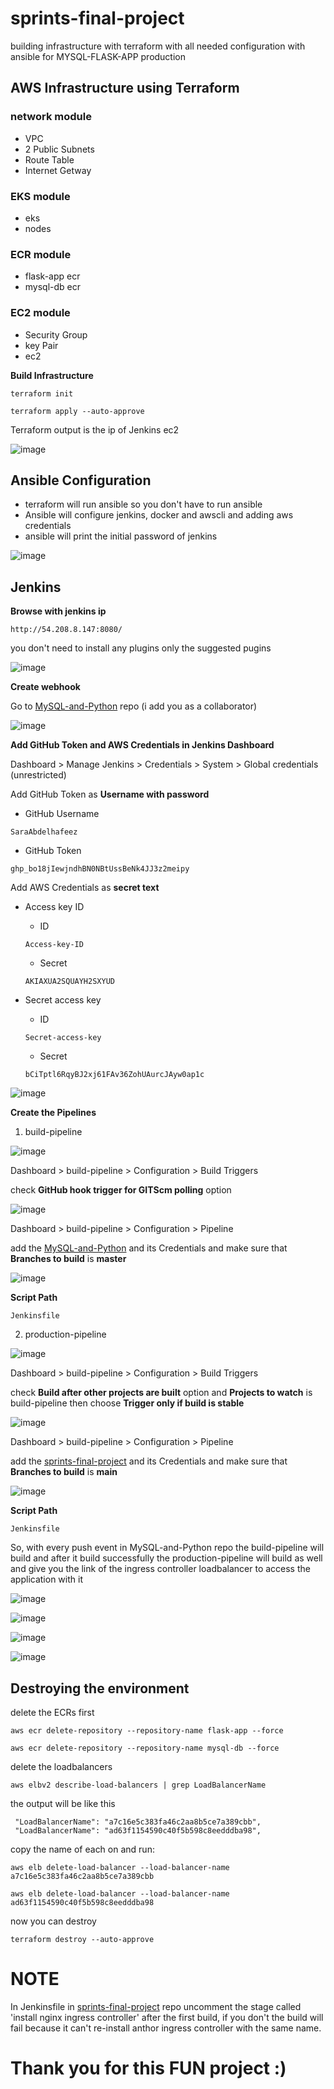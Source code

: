 # sprints-final-project
building infrastructure with terraform with all needed configuration with ansible for MYSQL-FLASK-APP production

## AWS Infrastructure using Terraform
### network module
* VPC
* 2 Public Subnets
* Route Table 
* Internet Getway
### EKS module
* eks
* nodes
### ECR module
* flask-app ecr
* mysql-db ecr
### EC2 module
* Security Group
* key Pair
* ec2 

__Build Infrastructure__
```
terraform init
```
```
terraform apply --auto-approve
```
Terraform output is the ip of Jenkins ec2

![image](https://github.com/SaraAbdelhafeez/git-task/blob/main/jenkins_ip.PNG?raw=true)

## Ansible Configuration
* terraform will run ansible so you don't have to run ansible
* Ansible will configure jenkins, docker and awscli and adding aws credentials
* ansible will print the initial password of jenkins

![image](https://github.com/SaraAbdelhafeez/git-task/blob/main/jenkins_pass.PNG?raw=tru)

## Jenkins 
__Browse with jenkins ip__

```
http://54.208.8.147:8080/
```
you don't need to install any plugins only the suggested pugins

![image](https://github.com/SaraAbdelhafeez/git-task/blob/main/plugins.PNG?raw=true)

__Create webhook__

Go to [MySQL-and-Python](https://github.com/SaraAbdelhafeez/MySQL-and-Python.git) repo (i add you as a collaborator)

![image](https://github.com/SaraAbdelhafeez/git-task/blob/main/webhook-3.PNG?raw=true)

__Add GitHub Token and AWS Credentials in Jenkins Dashboard__

Dashboard > Manage Jenkins > Credentials > System > Global credentials (unrestricted)

Add GitHub Token as __Username with password__
* GitHub Username
```
SaraAbdelhafeez
```
* GitHub Token
```
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
```
Add AWS Credentials as __secret text__

* Access key ID
    
    * ID
    ```
    Access-key-ID
    ```
    * Secret
    ```
    AKIAXUA2SQUAYH2SXYUD
    ```
* Secret access key

    * ID 
    ```
    Secret-access-key
    ```
    * Secret
    ```
    bCiTptl6RqyBJ2xj61FAv36ZohUAurcJAyw0ap1c
    ```
![image](https://github.com/SaraAbdelhafeez/git-task/blob/main/credentials.PNG?raw=true)


__Create the Pipelines__

1. build-pipeline 

![image](https://github.com/SaraAbdelhafeez/git-task/blob/main/first-pipeline.PNG?raw=true)

Dashboard > build-pipeline > Configuration > Build Triggers

check __GitHub hook trigger for GITScm polling__ option

![image](https://github.com/SaraAbdelhafeez/git-task/blob/main/build-triggrs.PNG?raw=true)

Dashboard > build-pipeline > Configuration > Pipeline

add the [MySQL-and-Python](https://github.com/SaraAbdelhafeez/MySQL-and-Python.git) and its Credentials and make sure that __Branches to build__ is __master__ 

![image](https://github.com/SaraAbdelhafeez/git-task/blob/main/build-repo.PNG?raw=true)

__Script Path__
```
Jenkinsfile
```
2. production-pipeline

![image](https://github.com/SaraAbdelhafeez/git-task/blob/main/second-pipeline.PNG?raw=true)

Dashboard > build-pipeline > Configuration > Build Triggers

check __Build after other projects are built__ option and __Projects to watch__ is build-pipeline then choose __Trigger only if build is stable__

![image](https://github.com/SaraAbdelhafeez/git-task/blob/main/prod-triggrs.PNG?raw=true)

Dashboard > build-pipeline > Configuration > Pipeline

add the [sprints-final-project](https://github.com/SaraAbdelhafeez/sprints-final-project.git) and its Credentials and make sure that __Branches to build__ is __main__ 

![image](https://github.com/SaraAbdelhafeez/git-task/blob/main/prod-repo.PNG?raw=true)

__Script Path__
```
Jenkinsfile
```

So, with every push event in MySQL-and-Python repo the build-pipeline will build and after it build successfully the production-pipeline will build as well and give you the link of the ingress controller loadbalancer to access the application with it

![image](https://github.com/SaraAbdelhafeez/git-task/blob/main/pipeline1-build1.PNG?raw=true)

![image](https://github.com/SaraAbdelhafeez/git-task/blob/main/pipeline2-build1.PNG?raw=true)

![image](https://github.com/SaraAbdelhafeez/git-task/blob/main/output.PNG?raw=true)


![image](https://github.com/SaraAbdelhafeez/git-task/blob/main/website.PNG?raw=true)


## Destroying the environment

delete the ECRs first
```
aws ecr delete-repository --repository-name flask-app --force
```
```
aws ecr delete-repository --repository-name mysql-db --force
```

delete the loadbalancers
```
aws elbv2 describe-load-balancers | grep LoadBalancerName
```
the output will be like this 
```
 "LoadBalancerName": "a7c16e5c383fa46c2aa8b5ce7a389cbb",
 "LoadBalancerName": "ad63f1154590c40f5b598c8eedddba98",
```
copy the name of each on and run:
```
aws elb delete-load-balancer --load-balancer-name a7c16e5c383fa46c2aa8b5ce7a389cbb
```
```
aws elb delete-load-balancer --load-balancer-name ad63f1154590c40f5b598c8eedddba98
```
now you can destroy
```
terraform destroy --auto-approve
```
# NOTE

In Jenkinsfile in [sprints-final-project](https://github.com/SaraAbdelhafeez/sprints-final-project.git) repo 
uncomment the stage called 'install nginx ingress controller' after the first build, if you don't the build will fail because it can't re-install anthor ingress controller with the same name.

# Thank you for this FUN project :)